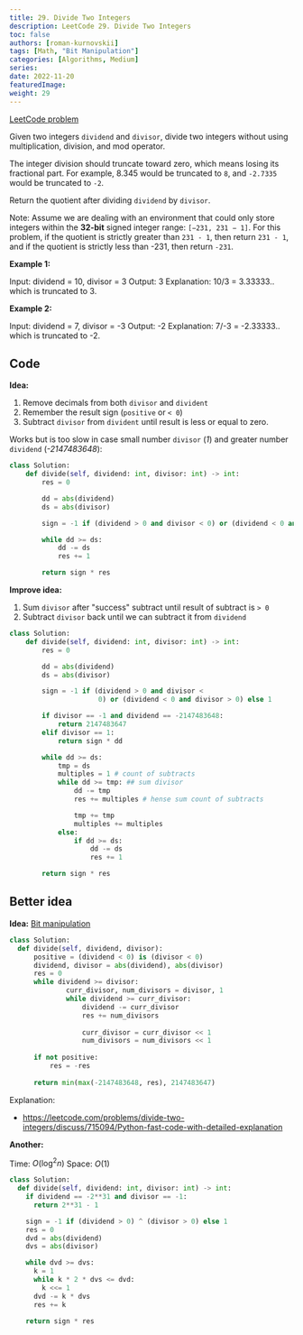 ```yaml
---
title: 29. Divide Two Integers
description: LeetCode 29. Divide Two Integers
toc: false
authors: [roman-kurnovskii]
tags: [Math, "Bit Manipulation"]
categories: [Algorithms, Medium]
series:
date: 2022-11-20
featuredImage:
weight: 29
---
```


[LeetCode problem](https://leetcode.com/problems/divide-two-integers/)

Given two integers `dividend` and `divisor`, divide two integers without using multiplication, division, and mod operator.

The integer division should truncate toward zero, which means losing its fractional part. For example, 8.345 would be truncated to `8`, and `-2.7335` would be truncated to `-2`.

Return the quotient after dividing `dividend` by `divisor`.

Note: Assume we are dealing with an environment that could only store integers within the **32-bit** signed integer range: `[−231, 231 − 1]`. For this problem, if the quotient is strictly greater than `231 - 1`, then return `231 - 1`, and if the quotient is strictly less than -231, then return `-231`.

**Example 1:**

  Input: dividend = 10, divisor = 3
  Output: 3
  Explanation: 10/3 = 3.33333.. which is truncated to 3.

**Example 2:**

  Input: dividend = 7, divisor = -3
  Output: -2
  Explanation: 7/-3 = -2.33333.. which is truncated to -2.

## Code

**Idea:**

1. Remove decimals from both `divisor` and `divident`
2. Remember the result sign (`positive` or `< 0`)
3. Subtract `divisor` from `divident` until result is less or equal to zero.

Works but is too slow in case small number `divisor` (*1*) and greater number `dividend` (*-2147483648*):

```python
class Solution:
    def divide(self, dividend: int, divisor: int) -> int:
        res = 0

        dd = abs(dividend)
        ds = abs(divisor)

        sign = -1 if (dividend > 0 and divisor < 0) or (dividend < 0 and divisor > 0) else 1

        while dd >= ds:
            dd -= ds
            res += 1

        return sign * res
```

**Improve idea:**

1. Sum `divisor` after "success" subtract until result of subtract is `> 0`
2. Subtract `divisor` back until we can subtract it from `dividend`

```python
class Solution:
    def divide(self, dividend: int, divisor: int) -> int:
        res = 0

        dd = abs(dividend)
        ds = abs(divisor)

        sign = -1 if (dividend > 0 and divisor <
                      0) or (dividend < 0 and divisor > 0) else 1

        if divisor == -1 and dividend == -2147483648:
            return 2147483647
        elif divisor == 1:
            return sign * dd

        while dd >= ds:
            tmp = ds
            multiples = 1 # count of subtracts
            while dd >= tmp: ## sum divisor
                dd -= tmp
                res += multiples # hense sum count of subtracts

                tmp += tmp
                multiples += multiples
            else:
                if dd >= ds:
                    dd -= ds
                    res += 1

        return sign * res
```

## Better idea

**Idea:** [Bit manipulation](/en/posts/python-bitwise-operators/)

```python
class Solution:
  def divide(self, dividend, divisor):
      positive = (dividend < 0) is (divisor < 0)
      dividend, divisor = abs(dividend), abs(divisor)
      res = 0
      while dividend >= divisor:
              curr_divisor, num_divisors = divisor, 1
              while dividend >= curr_divisor:
                  dividend -= curr_divisor
                  res += num_divisors
                  
                  curr_divisor = curr_divisor << 1
                  num_divisors = num_divisors << 1
          
      if not positive:
          res = -res
      
      return min(max(-2147483648, res), 2147483647)
```

Explanation:

- <https://leetcode.com/problems/divide-two-integers/discuss/715094/Python-fast-code-with-detailed-explanation>

**Another:**

Time: $O(\log^2 n)$
Space: $O(1)$

```python
class Solution:
  def divide(self, dividend: int, divisor: int) -> int:
    if dividend == -2**31 and divisor == -1:
      return 2**31 - 1

    sign = -1 if (dividend > 0) ^ (divisor > 0) else 1
    res = 0
    dvd = abs(dividend)
    dvs = abs(divisor)

    while dvd >= dvs:
      k = 1
      while k * 2 * dvs <= dvd:
        k <<= 1
      dvd -= k * dvs
      res += k

    return sign * res
```
